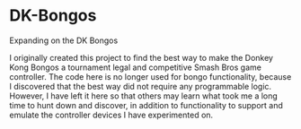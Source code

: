 # DK-Bongos
Expanding on the DK Bongos

I originally created this project to find the best way to make the Donkey Kong Bongos a tournament legal and competitive Smash Bros game controller. The code here is no longer used for bongo functionality, because I discovered that the best way did not require any programmable logic. However, I have left it here so that others may learn what took me a long time to hunt down and discover, in addition to functionality to support and emulate the controller devices I have experimented on.
